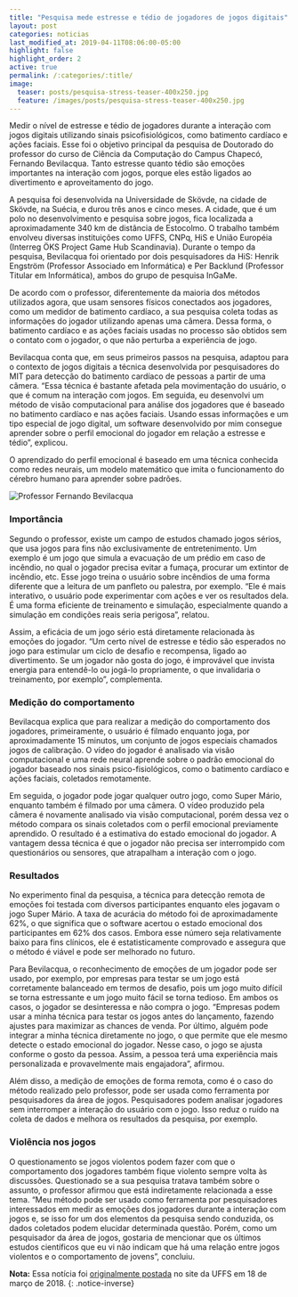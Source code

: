 ```yaml
---
title: "Pesquisa mede estresse e tédio de jogadores de jogos digitais"
layout: post
categories: noticias
last_modified_at: 2019-04-11T08:06:00-05:00
highlight: false
highlight_order: 2
active: true
permalink: /:categories/:title/
image:
  teaser: posts/pesquisa-stress-teaser-400x250.jpg
  feature: /images/posts/pesquisa-stress-teaser-400x250.jpg
---
```




Medir o nível de estresse e tédio de jogadores durante a interação com jogos digitais utilizando sinais psicofisiológicos, como batimento cardíaco e ações faciais. Esse foi o objetivo principal da pesquisa de Doutorado do professor do curso de Ciência da Computação do Campus Chapecó, Fernando Bevilacqua. Tanto estresse quanto tédio são emoções importantes na interação com jogos, porque eles estão ligados ao divertimento e aproveitamento do jogo.

A pesquisa foi desenvolvida na Universidade de Skövde, na cidade de Skövde, na Suécia, e durou três anos e cinco meses. A cidade, que é um polo no desenvolvimento e pesquisa sobre jogos, fica localizada a aproximadamente 340 km de distância de Estocolmo. O trabalho também envolveu diversas instituições como UFFS, CNPq, HiS e União Européia (Interreg ÖKS Project Game Hub Scandinavia). Durante o tempo da pesquisa, Bevilacqua foi orientado por dois pesquisadores da HiS: Henrik Engström (Professor Associado em Informática) e Per Backlund (Professor Titular em Informática), ambos do grupo de pesquisa InGaMe.

De acordo com o professor, diferentemente da maioria dos métodos utilizados agora, que usam sensores físicos conectados aos jogadores, como um medidor de batimento cardíaco, a sua pesquisa coleta todas as informações do jogador utilizando apenas uma câmera. Dessa forma, o batimento cardíaco e as ações faciais usadas no processo são obtidos sem o contato com o jogador, o que não perturba a experiência de jogo.

Bevilacqua conta que, em seus primeiros passos na pesquisa, adaptou para o contexto de jogos digitais a técnica desenvolvida por pesquisadores do MIT para detecção do batimento cardíaco de pessoas a partir de uma câmera. “Essa técnica é bastante afetada pela movimentação do usuário, o que é comum na interação com jogos. Em seguida, eu desenvolvi um método de visão computacional para análise dos jogadores que é baseado no batimento cardíaco e nas ações faciais. Usando essas informações e um tipo especial de jogo digital, um software desenvolvido por mim consegue aprender sobre o perfil emocional do jogador em relação a estresse e tédio”, explicou.

O aprendizado do perfil emocional é baseado em uma técnica conhecida como redes neurais, um modelo matemático que imita o funcionamento do cérebro humano para aprender sobre padrões.

![Professor Fernando Bevilacqua](https://www.uffs.edu.br/campi/chapeco/noticias/imagens/pesquisa-de-doutorado-mede-emocoes-de-jogadores-de-jogos-digitais/@@images/d98c0e2f-2dbd-4a44-850f-019606503c11.jpeg)

### Importância

Segundo o professor, existe um campo de estudos chamado jogos sérios, que usa jogos para fins não exclusivamente de entretenimento. Um exemplo é um jogo que simula a evacuação de um prédio em caso de incêndio, no qual o jogador precisa evitar a fumaça, procurar um extintor de incêndio, etc. Esse jogo treina o usuário sobre incêndios de uma forma diferente que a leitura de um panfleto ou palestra, por exemplo. “Ele é mais interativo, o usuário pode experimentar com ações e ver os resultados dela. É uma forma eficiente de treinamento e simulação, especialmente quando a simulação em condições reais seria perigosa”, relatou.

Assim, a eficácia de um jogo sério está diretamente relacionada às emoções do jogador. “Um certo nível de estresse e tédio são esperados no jogo para estimular um ciclo de desafio e recompensa, ligado ao divertimento. Se um jogador não gosta do jogo, é improvável que invista energia para entendê-lo ou jogá-lo propriamente, o que invalidaria o treinamento, por exemplo”, complementa.

### Medição do comportamento

Bevilacqua explica que para realizar a medição do comportamento dos jogadores, primeiramente, o usuário é filmado enquanto joga, por aproximadamente 15 minutos, um conjunto de jogos especiais chamados jogos de calibração. O vídeo do jogador é analisado via visão computacional e uma rede neural aprende sobre o padrão emocional do jogador baseado nos sinais psico-fisiológicos, como o batimento cardíaco e ações faciais, coletados remotamente.

Em seguida, o jogador pode jogar qualquer outro jogo, como Super Mário, enquanto também é filmado por uma câmera. O vídeo produzido pela câmera é novamente analisado via visão computacional, porém dessa vez o método compara os sinais coletados com o perfil emocional previamente aprendido. O resultado é a estimativa do estado emocional do jogador. A vantagem dessa técnica é que o jogador não precisa ser interrompido com questionários ou sensores, que atrapalham a interação com o jogo.

### Resultados

No experimento final da pesquisa, a técnica para detecção remota de emoções foi testada com diversos participantes enquanto eles jogavam o jogo Super Mário. A taxa de acurácia do método foi de aproximadamente 62%, o que significa que o software acertou o estado emocional dos participantes em 62% dos casos. Embora esse número seja relativamente baixo para fins clínicos, ele é estatisticamente comprovado e assegura que o método é viável e pode ser melhorado no futuro.

Para Bevilacqua, o reconhecimento de emoções de um jogador pode ser usado, por exemplo, por empresas para testar se um jogo está corretamente balanceado em termos de desafio, pois um jogo muito difícil se torna estressante e um jogo muito fácil se torna tedioso. Em ambos os casos, o jogador se desinteressa e não compra o jogo. “Empresas podem usar a minha técnica para testar os jogos antes do lançamento, fazendo ajustes para maximizar as chances de venda. Por último, alguém pode integrar a minha técnica diretamente no jogo, o que permite que ele mesmo detecte o estado emocional do jogador. Nesse caso, o jogo se ajusta conforme o gosto da pessoa. Assim, a pessoa terá uma experiência mais personalizada e provavelmente mais engajadora”, afirmou.

Além disso, a medição de emoções de forma remota, como é o caso do método realizado pelo professor, pode ser usada como ferramenta por pesquisadores da área de jogos. Pesquisadores podem analisar jogadores sem interromper a interação do usuário com o jogo. Isso reduz o ruído na coleta de dados e melhora os resultados da pesquisa, por exemplo.

### Violência nos jogos

O questionamento se jogos violentos podem fazer com que o comportamento dos jogadores também fique violento sempre volta às discussões. Questionado se a sua pesquisa tratava também sobre o assunto, o professor afirmou que está indiretamente relacionada a esse tema. “Meu método pode ser usado como ferramenta por pesquisadores interessados em medir as emoções dos jogadores durante a interação com jogos e, se isso for um dos elementos da pesquisa sendo conduzida, os dados coletados podem elucidar determinada questão. Porém, como um pesquisador da área de jogos, gostaria de mencionar que os últimos estudos científicos que eu vi não indicam que há uma relação entre jogos violentos e o comportamento de jovens”, concluiu.

**Nota:** Essa notícia foi [originalmente postada](https://www.uffs.edu.br/campi/chapeco/noticias/pesquisa-mede-estresse-e-tedio-de-jogadores-de-jogos-digitais) no site da UFFS em 18 de março de 2018.
{: .notice-inverse}